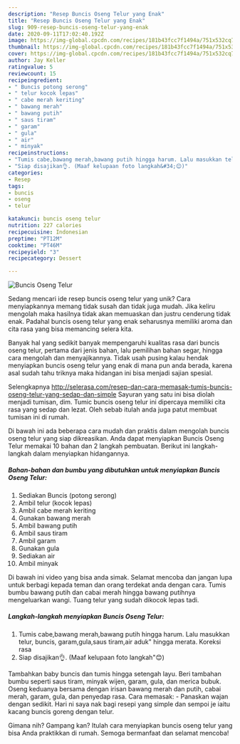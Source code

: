 ```yaml
---
description: "Resep Buncis Oseng Telur yang Enak"
title: "Resep Buncis Oseng Telur yang Enak"
slug: 909-resep-buncis-oseng-telur-yang-enak
date: 2020-09-11T17:02:40.192Z
image: https://img-global.cpcdn.com/recipes/181b43fcc7f1494a/751x532cq70/buncis-oseng-telur-foto-resep-utama.jpg
thumbnail: https://img-global.cpcdn.com/recipes/181b43fcc7f1494a/751x532cq70/buncis-oseng-telur-foto-resep-utama.jpg
cover: https://img-global.cpcdn.com/recipes/181b43fcc7f1494a/751x532cq70/buncis-oseng-telur-foto-resep-utama.jpg
author: Jay Keller
ratingvalue: 5
reviewcount: 15
recipeingredient:
- " Buncis potong serong"
- " telur kocok lepas"
- " cabe merah keriting"
- " bawang merah"
- " bawang putih"
- " saus tiram"
- " garam"
- " gula"
- " air"
- " minyak"
recipeinstructions:
- "Tumis cabe,bawang merah,bawang putih hingga harum. Lalu masukkan telur, buncis, garam,gula,saus tiram,air aduk&#34; hingga merata. Koreksi rasa"
- "Siap disajikan👌. (Maaf kelupaan foto langkah&#34;😊)"
categories:
- Resep
tags:
- buncis
- oseng
- telur

katakunci: buncis oseng telur 
nutrition: 227 calories
recipecuisine: Indonesian
preptime: "PT12M"
cooktime: "PT46M"
recipeyield: "3"
recipecategory: Dessert

---
```



![Buncis Oseng Telur](https://img-global.cpcdn.com/recipes/181b43fcc7f1494a/751x532cq70/buncis-oseng-telur-foto-resep-utama.jpg)

Sedang mencari ide resep buncis oseng telur yang unik? Cara menyiapkannya memang tidak susah dan tidak juga mudah. Jika keliru mengolah maka hasilnya tidak akan memuaskan dan justru cenderung tidak enak. Padahal buncis oseng telur yang enak seharusnya memiliki aroma dan cita rasa yang bisa memancing selera kita.

Banyak hal yang sedikit banyak mempengaruhi kualitas rasa dari buncis oseng telur, pertama dari jenis bahan, lalu pemilihan bahan segar, hingga cara mengolah dan menyajikannya. Tidak usah pusing kalau hendak menyiapkan buncis oseng telur yang enak di mana pun anda berada, karena asal sudah tahu triknya maka hidangan ini bisa menjadi sajian spesial.

Selengkapnya http://selerasa.com/resep-dan-cara-memasak-tumis-buncis-oseng-telur-yang-sedap-dan-simple Sayuran yang satu ini bisa diolah menjadi tumisan, dim. Tumic buncis oseng telur ini dipercaya memiliki cita rasa yang sedap dan lezat. Oleh sebab itulah anda juga patut membuat tumisan ini di rumah.


Di bawah ini ada beberapa cara mudah dan praktis dalam mengolah buncis oseng telur yang siap dikreasikan. Anda dapat menyiapkan Buncis Oseng Telur memakai 10 bahan dan 2 langkah pembuatan. Berikut ini langkah-langkah dalam menyiapkan hidangannya.

<!--inarticleads1-->

##### Bahan-bahan dan bumbu yang dibutuhkan untuk menyiapkan Buncis Oseng Telur:

1. Sediakan  Buncis (potong serong)
1. Ambil  telur (kocok lepas)
1. Ambil  cabe merah keriting
1. Gunakan  bawang merah
1. Ambil  bawang putih
1. Ambil  saus tiram
1. Ambil  garam
1. Gunakan  gula
1. Sediakan  air
1. Ambil  minyak


Di bawah ini video yang bisa anda simak. Selamat mencoba dan jangan lupa untuk berbagi kepada teman dan orang terdekat anda dengan cara. Tumis bumbu bawang putih dan cabai merah hingga bawang putihnya mengeluarkan wangi. Tuang telur yang sudah dikocok lepas tadi. 

<!--inarticleads2-->

##### Langkah-langkah menyiapkan Buncis Oseng Telur:

1. Tumis cabe,bawang merah,bawang putih hingga harum. Lalu masukkan telur, buncis, garam,gula,saus tiram,air aduk&#34; hingga merata. Koreksi rasa
1. Siap disajikan👌. (Maaf kelupaan foto langkah&#34;😊)


Tambahkan baby buncis dan tumis hingga setengah layu. Beri tambahan bumbu seperti saus tiram, minyak wijen, garam, gula, dan merica bubuk. Oseng keduanya bersama dengan irisan bawang merah dan putih, cabai merah, garam, gula, dan penyedap rasa. Cara memasak: - Panaskan wajan dengan sedikit. Hari ni saya nak bagi resepi yang simple dan sempoi je iaitu kacang buncis goreng dengan telur. 

Gimana nih? Gampang kan? Itulah cara menyiapkan buncis oseng telur yang bisa Anda praktikkan di rumah. Semoga bermanfaat dan selamat mencoba!
